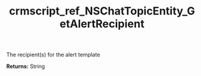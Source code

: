 ﻿---
title: crmscript_ref_NSChatTopicEntity_GetAlertRecipient
description: String NSChatTopicEntity.GetAlertRecipient()
intellisense: NSChatTopicEntity.GetAlertRecipient
keywords: NSChatTopicEntity, GetAlertRecipient
so.topic: reference
---

The recipient(s) for the alert template

**Returns:** String


